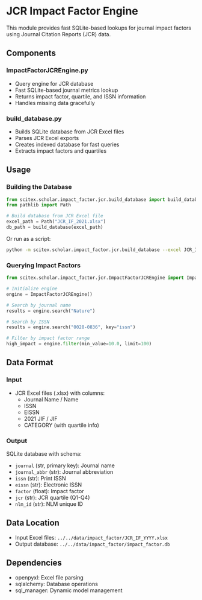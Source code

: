 # JCR Impact Factor Engine

This module provides fast SQLite-based lookups for journal impact factors using Journal Citation Reports (JCR) data.

## Components

### ImpactFactorJCREngine.py
- Query engine for JCR database
- Fast SQLite-based journal metrics lookup
- Returns impact factor, quartile, and ISSN information
- Handles missing data gracefully

### build_database.py
- Builds SQLite database from JCR Excel files
- Parses JCR Excel exports
- Creates indexed database for fast queries
- Extracts impact factors and quartiles

## Usage

### Building the Database

```python
from scitex.scholar.impact_factor.jcr.build_database import build_database
from pathlib import Path

# Build database from JCR Excel file
excel_path = Path("JCR_IF_2021.xlsx")
db_path = build_database(excel_path)
```

Or run as a script:
```bash
python -m scitex.scholar.impact_factor.jcr.build_database --excel JCR_IF_2021.xlsx
```

### Querying Impact Factors

```python
from scitex.scholar.impact_factor.jcr.ImpactFactorJCREngine import ImpactFactorJCREngine

# Initialize engine
engine = ImpactFactorJCREngine()

# Search by journal name
results = engine.search("Nature")

# Search by ISSN
results = engine.search("0028-0836", key="issn")

# Filter by impact factor range
high_impact = engine.filter(min_value=10.0, limit=100)
```

## Data Format

### Input
- JCR Excel files (.xlsx) with columns:
  - Journal Name / Name
  - ISSN
  - EISSN
  - 2021 JIF / JIF
  - CATEGORY (with quartile info)

### Output
SQLite database with schema:
- `journal` (str, primary key): Journal name
- `journal_abbr` (str): Journal abbreviation
- `issn` (str): Print ISSN
- `eissn` (str): Electronic ISSN
- `factor` (float): Impact factor
- `jcr` (str): JCR quartile (Q1-Q4)
- `nlm_id` (str): NLM unique ID

## Data Location

- Input Excel files: `../../data/impact_factor/JCR_IF_YYYY.xlsx`
- Output database: `../../data/impact_factor/impact_factor.db`

## Dependencies

- openpyxl: Excel file parsing
- sqlalchemy: Database operations
- sql_manager: Dynamic model management
